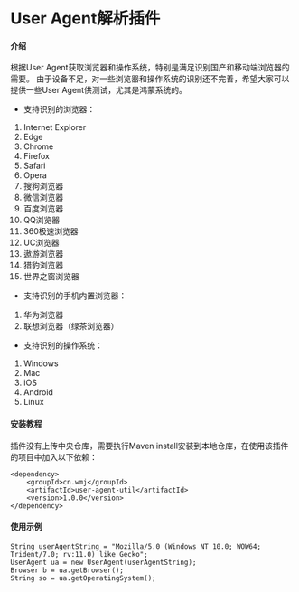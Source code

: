 # User Agent解析插件

#### 介绍
根据User Agent获取浏览器和操作系统，特别是满足识别国产和移动端浏览器的需要。
由于设备不足，对一些浏览器和操作系统的识别还不完善，希望大家可以提供一些User Agent供测试，尤其是鸿蒙系统的。

- 支持识别的浏览器：
1. Internet Explorer
2. Edge
3. Chrome
4. Firefox
5. Safari
6. Opera
7. 搜狗浏览器
8. 微信浏览器
9. 百度浏览器
10. QQ浏览器
11. 360极速浏览器
12. UC浏览器
13. 遨游浏览器
14. 猎豹浏览器
15. 世界之窗浏览器

- 支持识别的手机内置浏览器：
1. 华为浏览器
2. 联想浏览器（绿茶浏览器）

- 支持识别的操作系统：
1. Windows
2. Mac
3. iOS
4. Android
5. Linux


#### 安装教程

插件没有上传中央仓库，需要执行Maven install安装到本地仓库，在使用该插件的项目中加入以下依赖：

```
<dependency>
    <groupId>cn.wmj</groupId>
    <artifactId>user-agent-util</artifactId>
    <version>1.0.0</version>
</dependency>
```



#### 使用示例

```
String userAgentString = "Mozilla/5.0 (Windows NT 10.0; WOW64; Trident/7.0; rv:11.0) like Gecko";
UserAgent ua = new UserAgent(userAgentString);
Browser b = ua.getBrowser();
String so = ua.getOperatingSystem();
```



